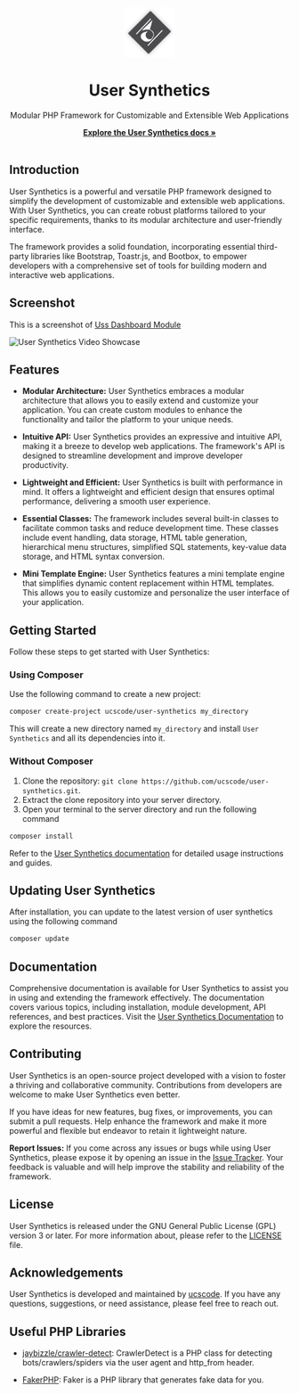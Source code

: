 <div align="center">
	<img src="uss-core/assets/images/origin.png" alt="User Synthetics Logo" width="90">
	<h1>User Synthetics</h1>
	<p>Modular PHP Framework for Customizable and Extensible Web Applications</p>
	<a href="docs/"><strong>Explore the User Synthetics docs »</strong></a>
	<br>
	<br>
</div>

## Introduction

User Synthetics is a powerful and versatile PHP framework designed to simplify the development of customizable and extensible web applications. With User Synthetics, you can create robust platforms tailored to your specific requirements, thanks to its modular architecture and user-friendly interface.

The framework provides a solid foundation, incorporating essential third-party libraries like Bootstrap, Toastr.js, and Bootbox, to empower developers with a comprehensive set of tools for building modern and interactive web applications.

## Screenshot

This is a screenshot of [Uss Dashboard Module](https://github.com/ucscode/uss-dashboard)

![User Synthetics Video Showcase](https://i.ibb.co/9wyFmLT/1677511496611.png)

## Features

- **Modular Architecture:** User Synthetics embraces a modular architecture that allows you to easily extend and customize your application. You can create custom modules to enhance the functionality and tailor the platform to your unique needs.

- **Intuitive API:** User Synthetics provides an expressive and intuitive API, making it a breeze to develop web applications. The framework's API is designed to streamline development and improve developer productivity.

- **Lightweight and Efficient:** User Synthetics is built with performance in mind. It offers a lightweight and efficient design that ensures optimal performance, delivering a smooth user experience.

- **Essential Classes:** The framework includes several built-in classes to facilitate common tasks and reduce development time. These classes include event handling, data storage, HTML table generation, hierarchical menu structures, simplified SQL statements, key-value data storage, and HTML syntax conversion.

- **Mini Template Engine:** User Synthetics features a mini template engine that simplifies dynamic content replacement within HTML templates. This allows you to easily customize and personalize the user interface of your application.

## Getting Started

Follow these steps to get started with User Synthetics:

### Using Composer

Use the following command to create a new project:

```bash
composer create-project ucscode/user-synthetics my_directory
```

This will create a new directory named `my_directory` and install `User Synthetics` and all its dependencies into it.

### Without Composer

1. Clone the repository: `git clone https://github.com/ucscode/user-synthetics.git`.
2. Extract the clone repository into your server directory.
3. Open your terminal to the server directory and run the following command

```bash
composer install
```

Refer to the [User Synthetics documentation](docs/) for detailed usage instructions and guides.

## Updating User Synthetics

After installation, you can update to the latest version of user synthetics using the following command

```bash
composer update
```

## Documentation

Comprehensive documentation is available for User Synthetics to assist you in using and extending the framework effectively. The documentation covers various topics, including installation, module development, API references, and best practices. Visit the [User Synthetics Documentation](docs/) to explore the resources.

## Contributing

User Synthetics is an open-source project developed with a vision to foster a thriving and collaborative community. Contributions from developers are welcome to make User Synthetics even better. 

If you have ideas for new features, bug fixes, or improvements, you can submit a pull requests. Help enhance the framework and make it more powerful and flexible but endeavor to retain it lightweight nature.

**Report Issues:** If you come across any issues or bugs while using User Synthetics, please expose it by opening an issue in the [Issue Tracker](https://github.com/ucscode/user-synthetics/issues). Your feedback is valuable and will help improve the stability and reliability of the framework.

## License

User Synthetics is released under the GNU General Public License (GPL) version 3 or later. For more information about, please refer to the [LICENSE](https://www.gnu.org/licenses/gpl-3.0.html) file.

## Acknowledgements

User Synthetics is developed and maintained by [ucscode](https://ucscode.me). If you have any questions, suggestions, or need assistance, please feel free to reach out.

## Useful PHP Libraries

- [jaybizzle/crawler-detect](https://github.com/JayBizzle/Crawler-Detect): CrawlerDetect is a PHP class for detecting bots/crawlers/spiders via the user agent and http_from header.

- [FakerPHP](https://fakerphp.github.io/): Faker is a PHP library that generates fake data for you. 